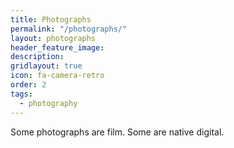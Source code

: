 ```yaml
---
title: Photographs
permalink: "/photographs/"
layout: photographs
header_feature_image:
description:
gridlayout: true
icon: fa-camera-retro
order: 2
tags:
  - photography
---
```


Some photographs are film. Some are native digital.
